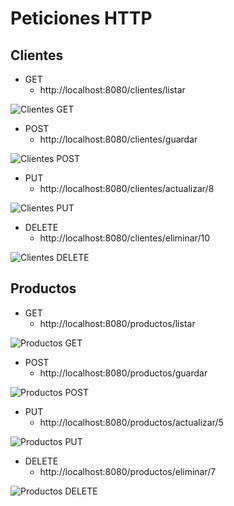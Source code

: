 # Peticiones HTTP

## Clientes

- GET
  - http://localhost:8080/clientes/listar

![Clientes GET](/img/clientes-get.png)

- POST
  - http://localhost:8080/clientes/guardar

![Clientes POST](/img/clientes-post.png)

- PUT
  - http://localhost:8080/clientes/actualizar/8

![Clientes PUT](/img/clientes-put.png)

- DELETE
  - http://localhost:8080/clientes/eliminar/10

![Clientes DELETE](/img/clientes-delete.png)

## Productos

- GET
  - http://localhost:8080/productos/listar

![Productos GET](/img/productos-get.png)

- POST
  - http://localhost:8080/productos/guardar

![Productos POST](/img/productos-post.png)

- PUT
  - http://localhost:8080/productos/actualizar/5

![Productos PUT](/img/productos-put.png)

- DELETE
  - http://localhost:8080/productos/eliminar/7

![Productos DELETE](/img/productos-delete.png)